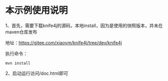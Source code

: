 # 本示例使用说明


1、首先，需要下载knife4j的源码，本地install，因为是使用的快照版本，并未在maven仓库发布

地址：https://gitee.com/xiaoym/knife4j/tree/dev/knife4j


执行命令：
```shell
mvn install
```

2、启动运行访问/doc.html即可